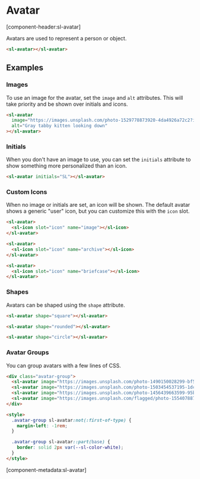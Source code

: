 # Avatar

[component-header:sl-avatar]

Avatars are used to represent a person or object.

```html preview
<sl-avatar></sl-avatar>
```

## Examples

### Images

To use an image for the avatar, set the `image` and `alt` attributes. This will take priority and be shown over initials and icons.

```html preview
<sl-avatar
  image="https://images.unsplash.com/photo-1529778873920-4da4926a72c2?ixlib=rb-1.2.1&auto=format&fit=crop&w=300&q=80"
  alt="Gray tabby kitten looking down"
></sl-avatar>
```

### Initials

When you don't have an image to use, you can set the `initials` attribute to show something more personalized than an icon.

```html preview
<sl-avatar initials="SL"></sl-avatar>
```

### Custom Icons

When no image or initials are set, an icon will be shown. The default avatar shows a generic "user" icon, but you can customize this with the `icon` slot.

```html preview
<sl-avatar>
  <sl-icon slot="icon" name="image"></sl-icon>
</sl-avatar>

<sl-avatar>
  <sl-icon slot="icon" name="archive"></sl-icon>
</sl-avatar>

<sl-avatar>
  <sl-icon slot="icon" name="briefcase"></sl-icon>
</sl-avatar>
```

### Shapes

Avatars can be shaped using the `shape` attribute.

```html preview
<sl-avatar shape="square"></sl-avatar>

<sl-avatar shape="rounded"></sl-avatar>

<sl-avatar shape="circle"></sl-avatar>
```


### Avatar Groups

You can group avatars with a few lines of CSS.

```html preview
<div class="avatar-group">
  <sl-avatar image="https://images.unsplash.com/photo-1490150028299-bf57d78394e0?ixid=MXwxMjA3fDB8MHxwaG90by1wYWdlfHx8fGVufDB8fHw%3D&ixlib=rb-1.2.1&auto=format&fit=crop&w=256&h=256&q=80&crop=right"></sl-avatar>
  <sl-avatar image="https://images.unsplash.com/photo-1503454537195-1dcabb73ffb9?ixid=MXwxMjA3fDB8MHxwaG90by1wYWdlfHx8fGVufDB8fHw%3D&ixlib=rb-1.2.1&auto=format&fit=crop&w=256&h=256&crop=left&q=80"></sl-avatar>
  <sl-avatar image="https://images.unsplash.com/photo-1456439663599-95b042d50252?ixid=MXwxMjA3fDB8MHxwaG90by1wYWdlfHx8fGVufDB8fHw%3D&ixlib=rb-1.2.1&auto=format&fit=crop&w=256&h=256&crop=left&q=80"></sl-avatar>
  <sl-avatar image="https://images.unsplash.com/flagged/photo-1554078875-e37cb8b0e27d?ixid=MXwxMjA3fDB8MHxwaG90by1wYWdlfHx8fGVufDB8fHw%3D&ixlib=rb-1.2.1&auto=format&fit=crop&w=256&h=256&crop=top&q=80"></sl-avatar>
</div>

<style>
  .avatar-group sl-avatar:not(:first-of-type) {
    margin-left: -1rem;
  }

  .avatar-group sl-avatar::part(base) {
    border: solid 2px var(--sl-color-white);
  }
</style>
```

[component-metadata:sl-avatar]
